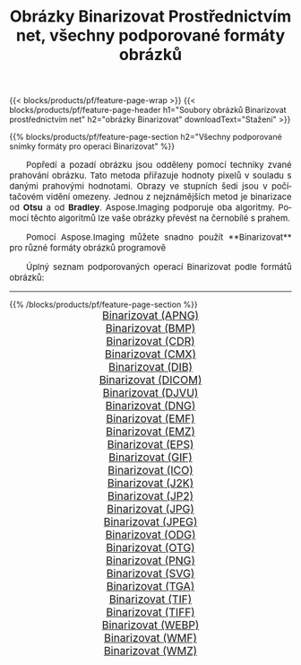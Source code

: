 ﻿---
title: Obrázky Binarizovat Prostřednictvím net, všechny podporované formáty obrázků 
weight: 3920
url: /cs/net/binarize/ 
lang: cs
langdirlevel: 2
locales: zh-hans,ja,it,ru,de,es,fr,nl,id,lt,pl,pt,vi,tr,ko,zh-hant,ar,hi,th,sv,cs,uk,he
description: Pomocí Aspose.Imaging můžete snadno Binarizovat obrázky přes net
---

{{< blocks/products/pf/feature-page-wrap >}}
{{< blocks/products/pf/feature-page-header h1="Soubory obrázků Binarizovat prostřednictvím net" h2="obrázky Binarizovat" downloadText="Stažení" >}}


{{% blocks/products/pf/feature-page-section  h2="Všechny podporované snímky formáty pro operaci Binarizovat" %}}
<p align="justify" style="text-indent:2em;font-size:15px;">
Popředí a pozadí obrázku jsou odděleny pomocí techniky zvané prahování obrázku. Tato metoda přiřazuje hodnoty pixelů v souladu s danými prahovými hodnotami. Obrazy ve stupních šedi jsou v počítačovém vidění omezeny. Jednou z nejznámějších metod je binarizace od <b>Otsu</b> a od <b>Bradley</b>. Aspose.Imaging podporuje oba algoritmy. Pomocí těchto algoritmů lze vaše obrázky převést na černobílé s prahem.
</p>
<p align="justify" style="text-indent:2em;font-size:15px;">
Pomocí Aspose.Imaging můžete snadno použít **Binarizovat** pro různé formáty obrázků programově
</p>
<p align="justify" style="text-indent:2em;font-size:15px;">
Úplný seznam podporovaných operací Binarizovat podle formátů obrázků:
</p>
<hr/>
{{% /blocks/products/pf/feature-page-section %}}
<div class="container-fluid productfamilypage bg-gray">
    <div class="convertypes bg-gray agp-content section">
        <div class="container">
		<div class="row other-converters" style="gap: 10px;font-size: 19px;text-align:center;">
		    <div class='col-md-2 other-converter remove-lp remove-rp'><a href="/imaging/cs/net/binarize/apng/" style="padding:15px;">Binarizovat (APNG)</a></div><div class='col-md-2 other-converter remove-lp remove-rp'><a href="/imaging/cs/net/binarize/bmp/" style="padding:15px;">Binarizovat (BMP)</a></div><div class='col-md-2 other-converter remove-lp remove-rp'><a href="/imaging/cs/net/binarize/cdr/" style="padding:15px;">Binarizovat (CDR)</a></div><div class='col-md-2 other-converter remove-lp remove-rp'><a href="/imaging/cs/net/binarize/cmx/" style="padding:15px;">Binarizovat (CMX)</a></div><div class='col-md-2 other-converter remove-lp remove-rp'><a href="/imaging/cs/net/binarize/dib/" style="padding:15px;">Binarizovat (DIB)</a></div><div class='col-md-2 other-converter remove-lp remove-rp'><a href="/imaging/cs/net/binarize/dicom/" style="padding:15px;">Binarizovat (DICOM)</a></div><div class='col-md-2 other-converter remove-lp remove-rp'><a href="/imaging/cs/net/binarize/djvu/" style="padding:15px;">Binarizovat (DJVU)</a></div><div class='col-md-2 other-converter remove-lp remove-rp'><a href="/imaging/cs/net/binarize/dng/" style="padding:15px;">Binarizovat (DNG)</a></div><div class='col-md-2 other-converter remove-lp remove-rp'><a href="/imaging/cs/net/binarize/emf/" style="padding:15px;">Binarizovat (EMF)</a></div><div class='col-md-2 other-converter remove-lp remove-rp'><a href="/imaging/cs/net/binarize/emz/" style="padding:15px;">Binarizovat (EMZ)</a></div><div class='col-md-2 other-converter remove-lp remove-rp'><a href="/imaging/cs/net/binarize/eps/" style="padding:15px;">Binarizovat (EPS)</a></div><div class='col-md-2 other-converter remove-lp remove-rp'><a href="/imaging/cs/net/binarize/gif/" style="padding:15px;">Binarizovat (GIF)</a></div><div class='col-md-2 other-converter remove-lp remove-rp'><a href="/imaging/cs/net/binarize/ico/" style="padding:15px;">Binarizovat (ICO)</a></div><div class='col-md-2 other-converter remove-lp remove-rp'><a href="/imaging/cs/net/binarize/j2k/" style="padding:15px;">Binarizovat (J2K)</a></div><div class='col-md-2 other-converter remove-lp remove-rp'><a href="/imaging/cs/net/binarize/jp2/" style="padding:15px;">Binarizovat (JP2)</a></div><div class='col-md-2 other-converter remove-lp remove-rp'><a href="/imaging/cs/net/binarize/jpg/" style="padding:15px;">Binarizovat (JPG)</a></div><div class='col-md-2 other-converter remove-lp remove-rp'><a href="/imaging/cs/net/binarize/jpeg/" style="padding:15px;">Binarizovat (JPEG)</a></div><div class='col-md-2 other-converter remove-lp remove-rp'><a href="/imaging/cs/net/binarize/odg/" style="padding:15px;">Binarizovat (ODG)</a></div><div class='col-md-2 other-converter remove-lp remove-rp'><a href="/imaging/cs/net/binarize/otg/" style="padding:15px;">Binarizovat (OTG)</a></div><div class='col-md-2 other-converter remove-lp remove-rp'><a href="/imaging/cs/net/binarize/png/" style="padding:15px;">Binarizovat (PNG)</a></div><div class='col-md-2 other-converter remove-lp remove-rp'><a href="/imaging/cs/net/binarize/svg/" style="padding:15px;">Binarizovat (SVG)</a></div><div class='col-md-2 other-converter remove-lp remove-rp'><a href="/imaging/cs/net/binarize/tga/" style="padding:15px;">Binarizovat (TGA)</a></div><div class='col-md-2 other-converter remove-lp remove-rp'><a href="/imaging/cs/net/binarize/tif/" style="padding:15px;">Binarizovat (TIF)</a></div><div class='col-md-2 other-converter remove-lp remove-rp'><a href="/imaging/cs/net/binarize/tiff/" style="padding:15px;">Binarizovat (TIFF)</a></div><div class='col-md-2 other-converter remove-lp remove-rp'><a href="/imaging/cs/net/binarize/webp/" style="padding:15px;">Binarizovat (WEBP)</a></div><div class='col-md-2 other-converter remove-lp remove-rp'><a href="/imaging/cs/net/binarize/wmf/" style="padding:15px;">Binarizovat (WMF)</a></div><div class='col-md-2 other-converter remove-lp remove-rp'><a href="/imaging/cs/net/binarize/wmz/" style="padding:15px;">Binarizovat (WMZ)</a></div>
                </div>
        </div>
    </div>
</div>
<br/>
